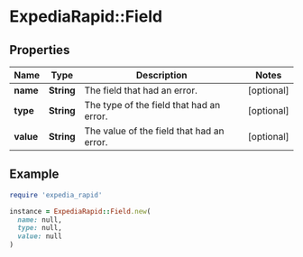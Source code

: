 # ExpediaRapid::Field

## Properties

| Name | Type | Description | Notes |
| ---- | ---- | ----------- | ----- |
| **name** | **String** | The field that had an error. | [optional] |
| **type** | **String** | The type of the field that had an error. | [optional] |
| **value** | **String** | The value of the field that had an error. | [optional] |

## Example

```ruby
require 'expedia_rapid'

instance = ExpediaRapid::Field.new(
  name: null,
  type: null,
  value: null
)
```

